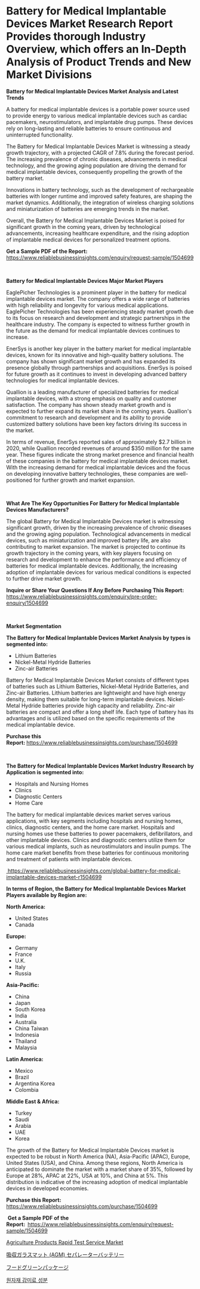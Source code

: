 <p><h1>Battery for Medical Implantable Devices Market Research Report Provides thorough Industry Overview, which offers an In-Depth Analysis of Product Trends and New Market Divisions</h1></p><p><strong>Battery for Medical Implantable Devices Market Analysis and Latest Trends</strong></p>
<p><p>A battery for medical implantable devices is a portable power source used to provide energy to various medical implantable devices such as cardiac pacemakers, neurostimulators, and implantable drug pumps. These devices rely on long-lasting and reliable batteries to ensure continuous and uninterrupted functionality.</p><p>The Battery for Medical Implantable Devices Market is witnessing a steady growth trajectory, with a projected CAGR of 7.8% during the forecast period. The increasing prevalence of chronic diseases, advancements in medical technology, and the growing aging population are driving the demand for medical implantable devices, consequently propelling the growth of the battery market.</p><p>Innovations in battery technology, such as the development of rechargeable batteries with longer runtime and improved safety features, are shaping the market dynamics. Additionally, the integration of wireless charging solutions and miniaturization of batteries are emerging trends in the market.</p><p>Overall, the Battery for Medical Implantable Devices Market is poised for significant growth in the coming years, driven by technological advancements, increasing healthcare expenditure, and the rising adoption of implantable medical devices for personalized treatment options.</p></p>
<p><strong>Get a Sample PDF of the Report:&nbsp;</strong> <a href="https://www.reliablebusinessinsights.com/enquiry/request-sample/1504699">https://www.reliablebusinessinsights.com/enquiry/request-sample/1504699</a></p>
<p>&nbsp;</p>
<p><strong>Battery for Medical Implantable Devices Major Market Players</strong></p>
<p><p>EaglePicher Technologies is a prominent player in the battery for medical implantable devices market. The company offers a wide range of batteries with high reliability and longevity for various medical applications. EaglePicher Technologies has been experiencing steady market growth due to its focus on research and development and strategic partnerships in the healthcare industry. The company is expected to witness further growth in the future as the demand for medical implantable devices continues to increase.</p><p>EnerSys is another key player in the battery market for medical implantable devices, known for its innovative and high-quality battery solutions. The company has shown significant market growth and has expanded its presence globally through partnerships and acquisitions. EnerSys is poised for future growth as it continues to invest in developing advanced battery technologies for medical implantable devices.</p><p>Quallion is a leading manufacturer of specialized batteries for medical implantable devices, with a strong emphasis on quality and customer satisfaction. The company has shown steady market growth and is expected to further expand its market share in the coming years. Quallion's commitment to research and development and its ability to provide customized battery solutions have been key factors driving its success in the market.</p><p>In terms of revenue, EnerSys reported sales of approximately $2.7 billion in 2020, while Quallion recorded revenues of around $350 million for the same year. These figures indicate the strong market presence and financial health of these companies in the battery for medical implantable devices market. With the increasing demand for medical implantable devices and the focus on developing innovative battery technologies, these companies are well-positioned for further growth and market expansion.</p></p>
<p>&nbsp;</p>
<p><strong>What Are The Key Opportunities For Battery for Medical Implantable Devices Manufacturers?</strong></p>
<p><p>The global Battery for Medical Implantable Devices market is witnessing significant growth, driven by the increasing prevalence of chronic diseases and the growing aging population. Technological advancements in medical devices, such as miniaturization and improved battery life, are also contributing to market expansion. The market is projected to continue its growth trajectory in the coming years, with key players focusing on research and development to enhance the performance and efficiency of batteries for medical implantable devices. Additionally, the increasing adoption of implantable devices for various medical conditions is expected to further drive market growth.</p></p>
<p><strong>Inquire or Share Your Questions If Any Before Purchasing This Report:</strong> <a href="https://www.reliablebusinessinsights.com/enquiry/pre-order-enquiry/1504699">https://www.reliablebusinessinsights.com/enquiry/pre-order-enquiry/1504699</a></p>
<p>&nbsp;</p>
<p><strong>Market Segmentation</strong></p>
<p><strong>The Battery for Medical Implantable Devices Market Analysis by types is segmented into:</strong></p>
<p><ul><li>Lithium Batteries</li><li>Nickel-Metal Hydride Batteries</li><li>Zinc-air Batteries</li></ul></p>
<p><p>Battery for Medical Implantable Devices Market consists of different types of batteries such as Lithium Batteries, Nickel-Metal Hydride Batteries, and Zinc-air Batteries. Lithium batteries are lightweight and have high energy density, making them suitable for long-term implantable devices. Nickel-Metal Hydride batteries provide high capacity and reliability. Zinc-air batteries are compact and offer a long shelf life. Each type of battery has its advantages and is utilized based on the specific requirements of the medical implantable device.</p></p>
<p><strong>Purchase this Report:&nbsp;</strong><a href="https://www.reliablebusinessinsights.com/purchase/1504699">https://www.reliablebusinessinsights.com/purchase/1504699</a></p>
<p>&nbsp;</p>
<p><strong>The Battery for Medical Implantable Devices Market Industry Research by Application is segmented into:</strong></p>
<p><ul><li>Hospitals and Nursing Homes</li><li>Clinics</li><li>Diagnostic Centers</li><li>Home Care</li></ul></p>
<p><p>The battery for medical implantable devices market serves various applications, with key segments including hospitals and nursing homes, clinics, diagnostic centers, and the home care market. Hospitals and nursing homes use these batteries to power pacemakers, defibrillators, and other implantable devices. Clinics and diagnostic centers utilize them for various medical implants, such as neurostimulators and insulin pumps. The home care market benefits from these batteries for continuous monitoring and treatment of patients with implantable devices.</p></p>
<p><a href="https://www.reliablebusinessinsights.com/global-battery-for-medical-implantable-devices-market-r1504699">&nbsp;https://www.reliablebusinessinsights.com/global-battery-for-medical-implantable-devices-market-r1504699</a></p>
<p><strong>In terms of Region, the Battery for Medical Implantable Devices Market Players available by Region are:</strong></p>
<p>
    <p> <strong> North America: </strong>
        <ul>
            <li>United States</li>
            <li>Canada</li>
        </ul>
        </p> 
    <p> <strong> Europe: </strong>
        <ul>
            <li>Germany</li>
            <li>France</li>
            <li>U.K.</li>
            <li>Italy</li>
            <li>Russia</li>
        </ul>
        </p> 
    <p> <strong> Asia-Pacific: </strong>
        <ul>
            <li>China</li>
            <li>Japan</li>
            <li>South Korea</li>
            <li>India</li>
            <li>Australia</li>
            <li>China Taiwan</li>
            <li>Indonesia</li>
            <li>Thailand</li>
            <li>Malaysia</li>
        </ul>
        </p> 
    <p> <strong> Latin America: </strong>
        <ul>
            <li>Mexico</li>
            <li>Brazil</li>
            <li>Argentina Korea</li>
            <li>Colombia</li>
        </ul>
        </p> 
    <p> <strong> Middle East & Africa: </strong>
        <ul>
            <li>Turkey</li>
            <li>Saudi</li>
            <li>Arabia</li>
            <li>UAE</li>
            <li>Korea</li>
        </ul>
    </p>
    </p>
<p><p>The growth of the Battery for Medical Implantable Devices market is expected to be robust in North America (NA), Asia-Pacific (APAC), Europe, United States (USA), and China. Among these regions, North America is anticipated to dominate the market with a market share of 35%, followed by Europe at 28%, APAC at 22%, USA at 10%, and China at 5%. This distribution is indicative of the increasing adoption of medical implantable devices in developed economies.</p></p>
<p><strong>Purchase this Report: </strong><a href="https://www.reliablebusinessinsights.com/purchase/1504699">https://www.reliablebusinessinsights.com/purchase/1504699</a></p>
<p>&nbsp;<strong>Get a Sample PDF of the Report:&nbsp;&nbsp;</strong><a href="https://www.reliablebusinessinsights.com/enquiry/request-sample/1504699">https://www.reliablebusinessinsights.com/enquiry/request-sample/1504699</a></p>
<p><strong></strong></p>
<p><p><a href="https://github.com/SheilaBruen2023/Market-Research-Report-List-1/blob/main/agriculture-products-rapid-test-service-market.md">Agriculture Products Rapid Test Service Market</a></p><p><a href="https://github.com/ycmtqqhvk3273/Market-Research-Report-List-2/blob/main/655422195135.md">吸収ガラスマット (AGM) セパレーターバッテリー</a></p><p><a href="https://github.com/FredaJerde/Market-Research-Report-List-1/blob/main/976289895134.md">フードグリーンパッケージ</a></p><p><a href="https://github.com/oajzkywllm460/Market-Research-Report-List-2/blob/main/3349182100567.md">원자재 감미료 성분</a></p></p>